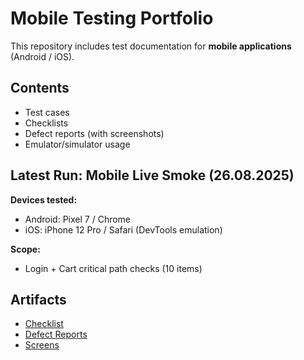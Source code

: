 # Mobile Testing Portfolio

This repository includes test documentation for **mobile applications** (Android / iOS).

## Contents
- Test cases
- Checklists
- Defect reports (with screenshots)
- Emulator/simulator usage

## Latest Run: Mobile Live Smoke (26.08.2025)
**Devices tested:**  
- Android: Pixel 7 / Chrome  
- iOS: iPhone 12 Pro / Safari (DevTools emulation)  

**Scope:**  
- Login + Cart critical path checks (10 items)

## Artifacts
-  [Checklist](adaptive-ux-mobile-checks-0826/checklist.md) 
-  [Defect Reports](calculator/bugreports.md)  
-  [Screens](calculator/screens/)  
